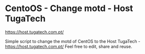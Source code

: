 # CentoOS - Change motd - Host TugaTech
https://host.tugatech.com.pt/

Simple script to change the motd of CentOS to the Host TugaTech - https://host.tugatech.com.pt/
Feel free to edit, share and reuse.
